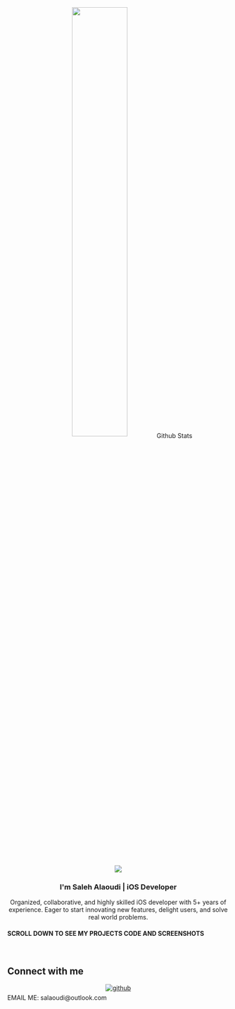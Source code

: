 <div align="center">
<img src="https://rishavanand.github.io/static/images/greetings.gif" align="center" style="width: 50%" />
  

</td><td valign="top" width="40%">
Github Stats  
<div align="center"><img src="https://github-readme-stats.vercel.app/api?username=salaoudi&show_icons=true&count_private=true&hide_border=true" align="center" /></div>  
 
</div>  
  

### <div align="center">I'm Saleh Alaoudi | iOS Developer </div>  
  

<div align="center">  Organized, collaborative, and highly skilled iOS developer with 5+ years of  
experience. Eager to start innovating new features, delight users,
and solve real world problems.
</div>

  
  

  
  



#### SCROLL DOWN TO SEE MY PROJECTS CODE AND SCREENSHOTS  


</td></tr></table>  

<br/>  


## Connect with me  
<div align="center">
<a href="https://github.com/salaoudi" target="_blank">
<img src=https://img.shields.io/badge/github-%2324292e.svg?&style=for-the-badge&logo=github&logoColor=white alt=github style="margin-bottom: 5px;" />
</a>  
</div>  
EMAIL ME: salaoudi@outlook.com

